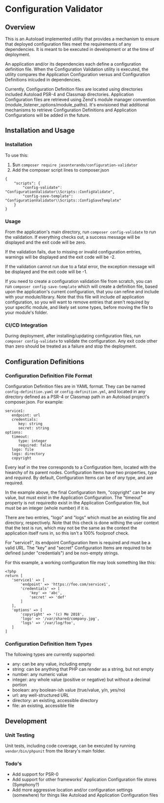# Configuration Validator
## Overview
This is an Autoload implemented utility that provides a mechanism to ensure that deployed configuration files meet the requirements of any dependencies.  It is meant to be executed in development or at the time of deployment.

An application and/or its dependencies each define a configuration definition file.  When the Configuration Validation utility is executed, the utility compares the Application Configuration versus and Configuration Definitions inlcuded in dependencies.

Currently, Configuration Definition files are located using directories included Autoload PSR-4 and Classmap directories.  Application Configuration files are retrieved using Zend's module manager convention (module_listener_options/module_paths).  It's envisioned that additional mechanisms to retrieve Configuration Definitions and Application Configurations will be added in the future.  

## Installation and Usage
### Installation
To use this:

1. $un ```composer require jasonterando/configuration-validator```
2. Add the composer script lines to composer.json

````
{
    "scripts": {
        "config-validate": "ConfigurationValidator\\Scripts::ConfigValidate",
        "config-save-template": "ConfigurationValidator\\Scripts::ConfigSaveTemplate"
    }
}
````

### Usage
From the application's main directory, run ```composer config-validate``` to run the validation.  If everything checks out, a success message will be displayed and the exit code will be zero.

If the validation fails, due to missing or invalid configuration entries, warnings will be displayed and the exit code will be -2.

If the validation cannot run due to a fatal error, the exception message will be displayed and the exit code will be -1.

If you need to create a configuration validation file from scratch, you can run ```composer config-save-template``` which will create a definition file, based upon the application's current configuration, that you can refine and include with your module/library.  Note that this file will include _all_ application configuration, so you will want to remove entries that aren't required by your specific module, and likely set some types, before moving the file to your module's folder.

### CI/CD Integration
During deployment, after installing/updating configuration files, run ```composer config-validate``` to validate the configuration.  Any exit code other than zero should be treated as a failure and stop the deployment.

## Configuration Definitions
### Configuration Definition File Format
Configuration Definition files are in YAML format.  They can be named ```config-definition.yaml``` or ```config-definition.yml```, and located in any directory defined as a PSR-4 or Classmap path in an Autoload project's composer.json.  For example:

````
service1:
   endpoint: url
   credentials:
      key: string
      secret: string
options:
   timeout:
      type: integer
      required: false
   logo: file
   logs: directory
   copyright
````

Every leaf in the tree corresponds to a Configuration Item, located with the hiearchy of its parent nodes.  Configuration Items have two properties, *type* and *required*.  By default, Configuration Items can be of *any* type, and are required.  

In the example above, the final Configuration Item, "copyright" can be any value, but must exist in the Application Configuration.  The "timeout" property is not requiredto exist in the Application Configuration file, but must be an integer (whole number) if it is.

There are two entries, "logo" and "logs" which must be an existing file and directory, respectively.  Note that this check is done withing the user context that the test is run, which may not be the same as the context the application itself runs in, so this isn't a 100% foolproof check.

For "service1", its endpoint Configuration Item is required and must be a valid URL.  The "key" and "secret" Configuration Items are required to be defined (under "credentials") and be non-empty strings.

For this example, a working configuration file may look something like this:
````
<?php
return [
   'service1' => [
       'endpoint' => 'https://foo.com/service1',
       'credentials' => [
           'key' => 'abc',
           'secret' => 'def'
       ]
   ],
   'options' => [
       'copyright' => '(c) Me 2018',
       'logo' => '/var/shared/company.jpg',
       'logs' => '/var/log/foo',
   ]
]
````
### Configuration Definition Item Types
The following types are currently supported:

* any: can be any value, including empty
* string: can be anything that PHP can render as a string, but not empty
* number: any numeric value
* integer: any whole value (positive or negative) but without a decimal portion
* boolean: any boolean-ish value (true/value, y/n, yes/no)
* url: any well-structured URL
* directory: an existing, accessible directory
* file: an existing, accessible file

## Development

### Unit Testing
Unit tests, including code coverage, can be executed by running ```vendor/bin/phpunit``` from the library's main folder.

### Todo's

* Add support for PSR-0
* Add support for other frameworks' Application Configuration file stores (Symphony?)
* Add more aggressive location and/or configuration settings (somewhere) for things like Autoload and Application Configuration files